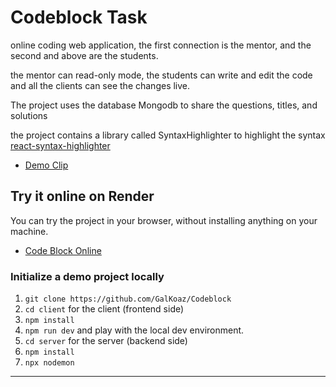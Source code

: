 # Codeblock Task

online coding web application, the first connection is the mentor, and the second and above are the students.

the mentor can read-only mode, the students can write and edit the code and all the clients can see the changes live.

The project uses the database Mongodb to share the questions, titles, and solutions

the project contains a library called SyntaxHighlighter to highlight the syntax [react-syntax-highlighter
](https://www.npmjs.com/package/react-syntax-highlighter)

- [Demo Clip](https://youtu.be/EICQQ9a0Y5E?si=XaIwgSDlgzqKSPkU)



## Try it online on Render

You can try the project in your browser, without installing anything on your machine.

- [Code Block Online](https://codeblock-iga3.onrender.com/)


### Initialize a demo project locally

1. `git clone https://github.com/GalKoaz/Codeblock`
2. `cd client` for the client (frontend side)
3. `npm install`
4. `npm run dev` and play with the local dev environment.
5. `cd server` for the server (backend side)
6. `npm install`
7. `npx nodemon`


----------------------


